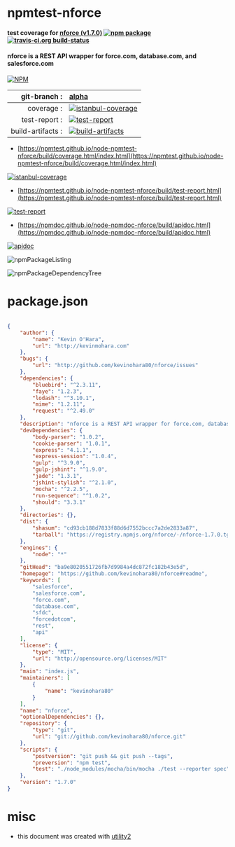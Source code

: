 # npmtest-nforce

#### test coverage for  [nforce (v1.7.0)](https://github.com/kevinohara80/nforce#readme)  [![npm package](https://img.shields.io/npm/v/npmtest-nforce.svg?style=flat-square)](https://www.npmjs.org/package/npmtest-nforce) [![travis-ci.org build-status](https://api.travis-ci.org/npmtest/node-npmtest-nforce.svg)](https://travis-ci.org/npmtest/node-npmtest-nforce)

#### nforce is a REST API wrapper for force.com, database.com, and salesforce.com

[![NPM](https://nodei.co/npm/nforce.png?downloads=true&downloadRank=true&stars=true)](https://www.npmjs.com/package/nforce)

| git-branch : | [alpha](https://github.com/npmtest/node-npmtest-nforce/tree/alpha)|
|--:|:--|
| coverage : | [![istanbul-coverage](https://npmtest.github.io/node-npmtest-nforce/build/coverage.badge.svg)](https://npmtest.github.io/node-npmtest-nforce/build/coverage.html/index.html)|
| test-report : | [![test-report](https://npmtest.github.io/node-npmtest-nforce/build/test-report.badge.svg)](https://npmtest.github.io/node-npmtest-nforce/build/test-report.html)|
| build-artifacts : | [![build-artifacts](https://npmtest.github.io/node-npmtest-nforce/glyphicons_144_folder_open.png)](https://github.com/npmtest/node-npmtest-nforce/tree/gh-pages/build)|

- [https://npmtest.github.io/node-npmtest-nforce/build/coverage.html/index.html](https://npmtest.github.io/node-npmtest-nforce/build/coverage.html/index.html)

[![istanbul-coverage](https://npmtest.github.io/node-npmtest-nforce/build/screenCapture.buildCi.browser.%252Ftmp%252Fbuild%252Fcoverage.lib.html.png)](https://npmtest.github.io/node-npmtest-nforce/build/coverage.html/index.html)

- [https://npmtest.github.io/node-npmtest-nforce/build/test-report.html](https://npmtest.github.io/node-npmtest-nforce/build/test-report.html)

[![test-report](https://npmtest.github.io/node-npmtest-nforce/build/screenCapture.buildCi.browser.%252Ftmp%252Fbuild%252Ftest-report.html.png)](https://npmtest.github.io/node-npmtest-nforce/build/test-report.html)

- [https://npmdoc.github.io/node-npmdoc-nforce/build/apidoc.html](https://npmdoc.github.io/node-npmdoc-nforce/build/apidoc.html)

[![apidoc](https://npmdoc.github.io/node-npmdoc-nforce/build/screenCapture.buildCi.browser.%252Ftmp%252Fbuild%252Fapidoc.html.png)](https://npmdoc.github.io/node-npmdoc-nforce/build/apidoc.html)

![npmPackageListing](https://npmtest.github.io/node-npmtest-nforce/build/screenCapture.npmPackageListing.svg)

![npmPackageDependencyTree](https://npmtest.github.io/node-npmtest-nforce/build/screenCapture.npmPackageDependencyTree.svg)



# package.json

```json

{
    "author": {
        "name": "Kevin O'Hara",
        "url": "http://kevinmohara.com"
    },
    "bugs": {
        "url": "http://github.com/kevinohara80/nforce/issues"
    },
    "dependencies": {
        "bluebird": "^2.3.11",
        "faye": "1.2.3",
        "lodash": "^3.10.1",
        "mime": "1.2.11",
        "request": "^2.49.0"
    },
    "description": "nforce is a REST API wrapper for force.com, database.com, and salesforce.com",
    "devDependencies": {
        "body-parser": "1.0.2",
        "cookie-parser": "1.0.1",
        "express": "4.1.1",
        "express-session": "1.0.4",
        "gulp": "^3.9.0",
        "gulp-jshint": "^1.9.0",
        "jade": "1.3.1",
        "jshint-stylish": "^2.1.0",
        "mocha": "^2.2.5",
        "run-sequence": "^1.0.2",
        "should": "3.3.1"
    },
    "directories": {},
    "dist": {
        "shasum": "cd93cb188d7833f88d6d7552bccc7a2de2833a87",
        "tarball": "https://registry.npmjs.org/nforce/-/nforce-1.7.0.tgz"
    },
    "engines": {
        "node": "*"
    },
    "gitHead": "ba9e8020551726fb7d9984a4dc872fc182b43e5d",
    "homepage": "https://github.com/kevinohara80/nforce#readme",
    "keywords": [
        "salesforce",
        "salesforce.com",
        "force.com",
        "database.com",
        "sfdc",
        "forcedotcom",
        "rest",
        "api"
    ],
    "license": {
        "type": "MIT",
        "url": "http://opensource.org/licenses/MIT"
    },
    "main": "index.js",
    "maintainers": [
        {
            "name": "kevinohara80"
        }
    ],
    "name": "nforce",
    "optionalDependencies": {},
    "repository": {
        "type": "git",
        "url": "git://github.com/kevinohara80/nforce.git"
    },
    "scripts": {
        "postversion": "git push && git push --tags",
        "preversion": "npm test",
        "test": "./node_modules/mocha/bin/mocha ./test --reporter spec"
    },
    "version": "1.7.0"
}
```



# misc
- this document was created with [utility2](https://github.com/kaizhu256/node-utility2)
